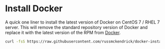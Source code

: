 # Install Docker

A quick one liner to install the latest version of Docker on CentOS 7 / RHEL 7 server. This will remove the standard repository version of Docker and replace it with the latest version of the RPM from [Docker](https://docs.docker.com/installation/centos/).

```bash
curl -fsS https://raw.githubusercontent.com/russmckendrick/docker-install/master/install-offical | bash
```